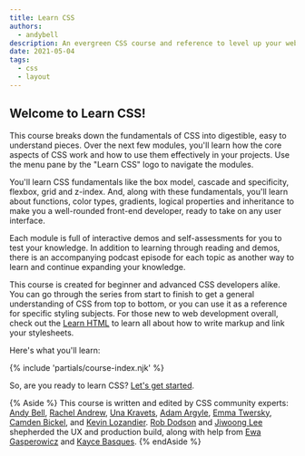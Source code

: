 ```yaml
---
title: Learn CSS
authors:
  - andybell
description: An evergreen CSS course and reference to level up your web styling expertise.
date: 2021-05-04
tags:
  - css
  - layout
---
```


## Welcome to Learn CSS!

This course breaks down the fundamentals of CSS into digestible,
easy to understand pieces.
Over the next few modules,
you'll learn how the core aspects of CSS work and how to use them effectively in your projects. Use the menu pane by the "Learn CSS" logo to navigate the modules.

You'll learn CSS fundamentals like the box model, cascade and specificity, flexbox, grid and z-index.
And, along with these fundamentals,
you'll learn about functions, color types, gradients, logical properties and inheritance
to make you a well-rounded front-end developer,
ready to take on any user interface.

Each module is full of interactive demos and self-assessments for you to test your knowledge.
In addition to learning through reading and demos,
there is an accompanying podcast episode for each topic as another way to learn and continue expanding your knowledge.

This course is created for beginner and advanced CSS developers alike.
You can go through the series from start to finish
to get a general understanding of CSS from top to bottom,
or you can use it as a reference for specific styling subjects.
For those new to web development overall, check out the
[Learn HTML](../html) to learn all about how to write markup and link your stylesheets.

Here's what you'll learn:

{% include 'partials/course-index.njk' %}

So, are you ready to learn CSS? [Let's get started](/learn/css/box-model/).

{% Aside %}
This course is written and edited by CSS community experts: [Andy Bell](https://twitter.com/piccalilli_), [Rachel Andrew](https://twitter.com/rachelandrew), [Una Kravets](https://twitter.com/Una), [Adam Argyle](https://twitter.com/argyleink), [Emma Twersky](https://twitter.com/twerske), [Camden Bickel](https://twitter.com/camdenbickel), and [Kevin Lozandier](https://twitter.com/KevinLozandier). [Rob Dodson](https://twitter.com/rob_dodson) and [Jiwoong Lee](https://twitter.com/jiwoong) shepherded the UX and production build, along with help from [Ewa Gasperowicz](https://twitter.com/devnook) and [Kayce Basques](https://twitter.com/kaycebasques).
{% endAside %}
